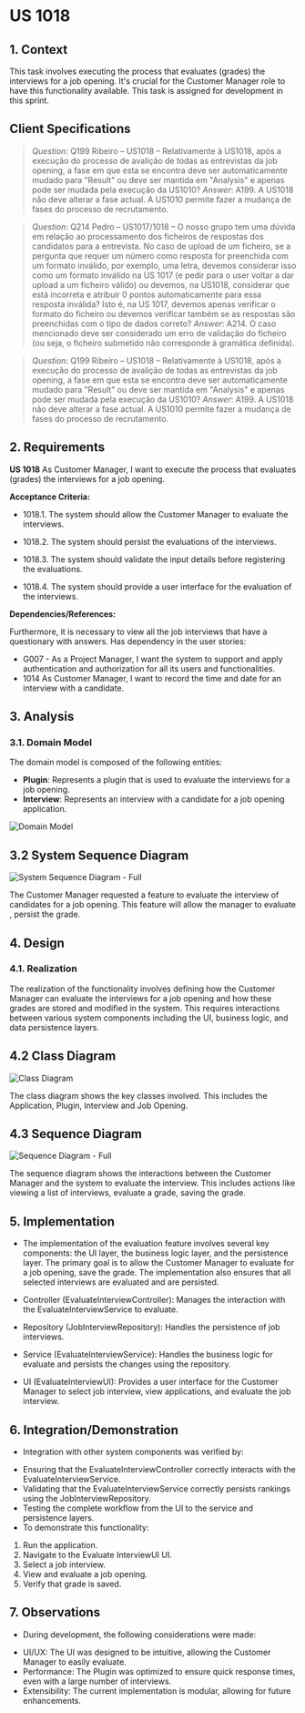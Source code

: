 # US 1018

## 1. Context

This task involves executing the process that evaluates (grades) the interviews for a job opening. 
It's crucial for the Customer Manager role to have this functionality available. 
This task is assigned for development in this sprint.

## Client Specifications

> *Question*: Q199 Ribeiro – US1018 – Relativamente à US1018, após a execução do
>processo de avalição de todas as entrevistas da job opening, a fase em que
>esta se encontra deve ser automaticamente mudado para "Result" ou deve ser
>mantida em "Analysis" e apenas pode ser mudada pela execução da US1010?
> *Answer*: A199. A US1018 não deve alterar a fase actual. A US1010 permite fazer a mudança de
>fases do processo de recrutamento.

> *Question*: Q214 Pedro – US1017/1018 – O nosso grupo tem uma dúvida em relação ao
>processamento dos ficheiros de respostas dos candidatos para a entrevista.
>No caso de upload de um ficheiro, se a pergunta que requer um número
>como resposta for preenchida com um formato inválido, por exemplo, uma
>letra, devemos considerar isso como um formato inválido na US 1017 (e pedir
>para o user voltar a dar upload a um ficheiro válido) ou devemos, na US1018,
>considerar que está incorreta e atribuir 0 pontos automaticamente para essa
>resposta inválida? Isto é, na US 1017, devemos apenas verificar o formato do
>ficheiro ou devemos verificar também se as respostas são preenchidas com
>o tipo de dados correto?
> *Answer*: A214. O caso mencionado deve ser considerado um erro de validação do ficheiro (ou seja,
>o ficheiro submetido não corresponde à gramática definida).

> *Question*: Q199 Ribeiro – US1018 – Relativamente à US1018, após a execução do
>processo de avalição de todas as entrevistas da job opening, a fase em que
>esta se encontra deve ser automaticamente mudado para "Result" ou deve ser
>mantida em "Analysis" e apenas pode ser mudada pela execução da US1010?
> *Answer*: A199. A US1018 não deve alterar a fase actual. A US1010 permite fazer a mudança de
>fases do processo de recrutamento.

## 2. Requirements

**US 1018** As Customer Manager, I want to execute the process that evaluates (grades) the interviews for a job opening.

**Acceptance Criteria:**

- 1018.1. The system should allow the Customer Manager to evaluate the interviews.

- 1018.2. The system should persist the evaluations of the interviews.

- 1018.3. The system should validate the input details before registering the evaluations.

- 1018.4. The system should provide a user interface for the evaluation of the interviews.


**Dependencies/References:**

Furthermore, it is necessary to view all the job interviews that have a questionary with answers.
Has dependency in the user stories:
- G007 - As a Project Manager, I want the system to support and apply authentication and
  authorization for all its users and functionalities.
- 1014 As Customer Manager, I want to record the time and date for an interview with a
  candidate.



## 3. Analysis

### 3.1. Domain Model

The domain model is composed of the following entities:

- **Plugin**: Represents a plugin that is used to evaluate the interviews for a job opening.
- **Interview**: Represents an interview with a candidate for a job opening application.

![Domain Model](svg\1018-domain-model.svg)


## 3.2 System Sequence Diagram

![System Sequence Diagram - Full](svg\1018-system-sequence-diagram-System_Sequence_Diagram__SSD____Grade_Interviews_for_a_Job_Opening.svg)

The Customer Manager requested a feature to evaluate the interview of candidates for a job opening.
This feature will allow the manager to evaluate , persist the grade.


## 4. Design

### 4.1. Realization

The realization of the functionality involves defining how the Customer Manager can evaluate the interviews for a job opening
and how these grades are stored and modified in the system.
This requires interactions between various system components including the UI, business logic,
and data persistence layers.


## 4.2 Class Diagram

![Class Diagram](svg\1018-class-diagram.svg)

The class diagram shows the key classes involved.
This includes the Application, Plugin, Interview and Job Opening.

## 4.3 Sequence Diagram

![Sequence Diagram - Full](svg\1018-sequence-diagram.svg)

The sequence diagram shows the interactions between the Customer Manager and the system to evaluate the interview.
This includes actions like viewing a list of interviews, evaluate a grade, saving the grade.

## 5. Implementation

- The implementation of the evaluation feature involves several key components: the UI layer,
  the business logic layer, and the persistence layer.
  The primary goal is to allow the Customer Manager to evaluate for a job opening, save the grade.
  The implementation also ensures that all selected interviews are evaluated and are persisted.

* Controller (EvaluateInterviewController): Manages the interaction with the EvaluateInterviewService to evaluate.

* Repository (JobInterviewRepository): Handles the persistence of job interviews.

* Service (EvaluateInterviewService): Handles the business logic for evaluate and persists the changes using the repository.

* UI (EvaluateInterviewUI): Provides a user interface for the Customer Manager to select job interview, view applications, and evaluate the job interview.

## 6. Integration/Demonstration

* Integration with other system components was verified by:

- Ensuring that the EvaluateInterviewController correctly interacts with the EvaluateInterviewService.
- Validating that the EvaluateInterviewService correctly persists rankings using the JobInterviewRepository.
- Testing the complete workflow from the UI to the service and persistence layers.
- To demonstrate this functionality:


1) Run the application.
2) Navigate to the Evaluate InterviewUI UI.
3) Select a job interview.
4) View and evaluate a job opening.
5) Verify that grade is saved.

## 7. Observations


* During development, the following considerations were made:

- UI/UX: The UI was designed to be intuitive, allowing the Customer Manager to easily evaluate.
- Performance: The Plugin was optimized to ensure quick response times, even with a large number of interviews.
- Extensibility: The current implementation is modular, allowing for future enhancements.


